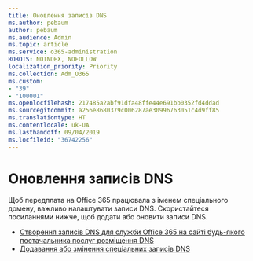 ```yaml
---
title: Оновлення записів DNS
ms.author: pebaum
author: pebaum
ms.audience: Admin
ms.topic: article
ms.service: o365-administration
ROBOTS: NOINDEX, NOFOLLOW
localization_priority: Priority
ms.collection: Adm_O365
ms.custom:
- "39"
- "100001"
ms.openlocfilehash: 217485a2abf91dfa48ffe44e691bb0352fd4ddad
ms.sourcegitcommit: a256e8680379c006287ae30996763051c4d9ff85
ms.translationtype: HT
ms.contentlocale: uk-UA
ms.lasthandoff: 09/04/2019
ms.locfileid: "36742256"
---
```

# <a name="update-dns-records"></a>Оновлення записів DNS

Щоб передплата на Office 365 працювала з іменем спеціального домену, важливо налаштувати записи DNS. Скористайтеся посиланнями нижче, щоб додати або оновити записи DNS.
  
- [Створення записів DNS для служби Office 365 на сайті будь-якого постачальника послуг розміщення DNS](https://docs.microsoft.com/office365/admin/get-help-with-domains/create-dns-records-at-any-dns-hosting-provider)  
- [Додавання або змінення спеціальних записів DNS](https://docs.microsoft.com/office365/admin/dns/add-or-edit-custom-dns-records)